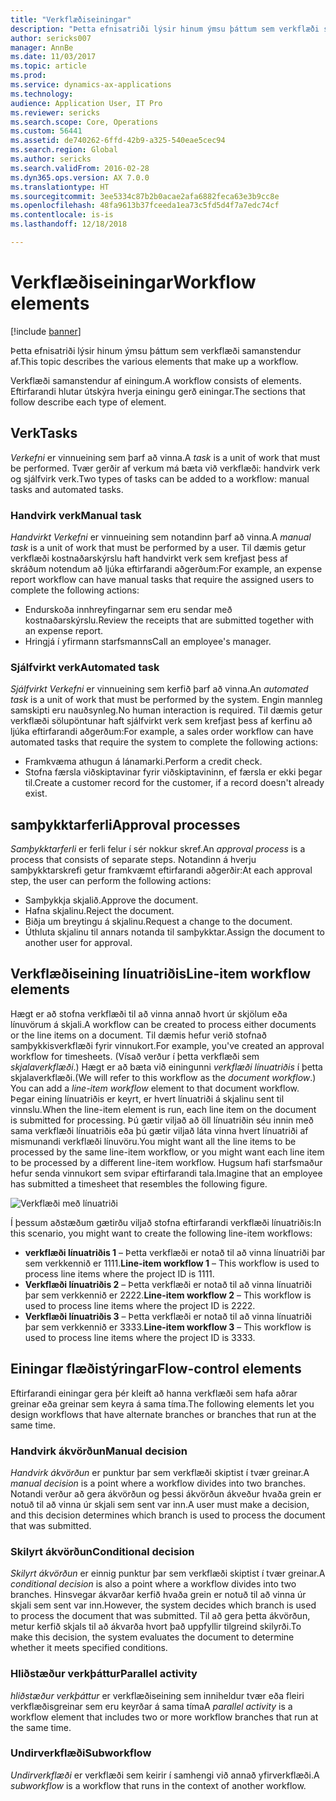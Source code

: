 ```yaml
---
title: "Verkflæðiseiningar"
description: "Þetta efnisatriði lýsir hinum ýmsu þáttum sem verkflæði samanstendur af."
author: sericks007
manager: AnnBe
ms.date: 11/03/2017
ms.topic: article
ms.prod: 
ms.service: dynamics-ax-applications
ms.technology: 
audience: Application User, IT Pro
ms.reviewer: sericks
ms.search.scope: Core, Operations
ms.custom: 56441
ms.assetid: de740262-6ffd-42b9-a325-540eae5cec94
ms.search.region: Global
ms.author: sericks
ms.search.validFrom: 2016-02-28
ms.dyn365.ops.version: AX 7.0.0
ms.translationtype: HT
ms.sourcegitcommit: 3ee5334c87b2b0acae2afa6882feca63e3b9cc8e
ms.openlocfilehash: 48fa9613b37fceeda1ea73c5fd5d4f7a7edc74cf
ms.contentlocale: is-is
ms.lasthandoff: 12/18/2018

---
```


# <a name="workflow-elements"></a><span data-ttu-id="bacae-103">Verkflæðiseiningar</span><span class="sxs-lookup"><span data-stu-id="bacae-103">Workflow elements</span></span>

[!include [banner](../includes/banner.md)]

<span data-ttu-id="bacae-104">Þetta efnisatriði lýsir hinum ýmsu þáttum sem verkflæði samanstendur af.</span><span class="sxs-lookup"><span data-stu-id="bacae-104">This topic describes the various elements that make up a workflow.</span></span>

<span data-ttu-id="bacae-105">Verkflæði samanstendur af einingum.</span><span class="sxs-lookup"><span data-stu-id="bacae-105">A workflow consists of elements.</span></span> <span data-ttu-id="bacae-106">Eftirfarandi hlutar útskýra hverja einingu gerð einingar.</span><span class="sxs-lookup"><span data-stu-id="bacae-106">The sections that follow describe each type of element.</span></span>

## <a name="tasks"></a><span data-ttu-id="bacae-107">Verk</span><span class="sxs-lookup"><span data-stu-id="bacae-107">Tasks</span></span>

<span data-ttu-id="bacae-108">*Verkefni* er vinnueining sem þarf að vinna.</span><span class="sxs-lookup"><span data-stu-id="bacae-108">A *task* is a unit of work that must be performed.</span></span> <span data-ttu-id="bacae-109">Tvær gerðir af verkum má bæta við verkflæði: handvirk verk og sjálfvirk verk.</span><span class="sxs-lookup"><span data-stu-id="bacae-109">Two types of tasks can be added to a workflow: manual tasks and automated tasks.</span></span>

### <a name="manual-task"></a><span data-ttu-id="bacae-110">Handvirk verk</span><span class="sxs-lookup"><span data-stu-id="bacae-110">Manual task</span></span>

<span data-ttu-id="bacae-111">*Handvirkt Verkefni* er vinnueining sem notandinn þarf að vinna.</span><span class="sxs-lookup"><span data-stu-id="bacae-111">A *manual task* is a unit of work that must be performed by a user.</span></span> <span data-ttu-id="bacae-112">Til dæmis getur verkflæði kostnaðarskýrslu haft handvirkt verk sem krefjast þess af skráðum notendum að ljúka eftirfarandi aðgerðum:</span><span class="sxs-lookup"><span data-stu-id="bacae-112">For example, an expense report workflow can have manual tasks that require the assigned users to complete the following actions:</span></span>

- <span data-ttu-id="bacae-113">Endurskoða innhreyfingarnar sem eru sendar með kostnaðarskýrslu.</span><span class="sxs-lookup"><span data-stu-id="bacae-113">Review the receipts that are submitted together with an expense report.</span></span>
- <span data-ttu-id="bacae-114">Hringjá í yfirmann starfsmanns</span><span class="sxs-lookup"><span data-stu-id="bacae-114">Call an employee's manager.</span></span>

### <a name="automated-task"></a><span data-ttu-id="bacae-115">Sjálfvirkt verk</span><span class="sxs-lookup"><span data-stu-id="bacae-115">Automated task</span></span>

<span data-ttu-id="bacae-116">*Sjálfvirkt Verkefni* er vinnueining sem kerfið þarf að vinna.</span><span class="sxs-lookup"><span data-stu-id="bacae-116">An *automated task* is a unit of work that must be performed by the system.</span></span> <span data-ttu-id="bacae-117">Engin mannleg samskipti eru nauðsynleg.</span><span class="sxs-lookup"><span data-stu-id="bacae-117">No human interaction is required.</span></span> <span data-ttu-id="bacae-118">Til dæmis getur verkflæði sölupöntunar haft sjálfvirkt verk sem krefjast þess af kerfinu að ljúka eftirfarandi aðgerðum:</span><span class="sxs-lookup"><span data-stu-id="bacae-118">For example, a sales order workflow can have automated tasks that require the system to complete the following actions:</span></span>

- <span data-ttu-id="bacae-119">Framkvæma athugun á lánamarki.</span><span class="sxs-lookup"><span data-stu-id="bacae-119">Perform a credit check.</span></span>
- <span data-ttu-id="bacae-120">Stofna færsla viðskiptavinar fyrir viðskiptavininn, ef færsla er ekki þegar til.</span><span class="sxs-lookup"><span data-stu-id="bacae-120">Create a customer record for the customer, if a record doesn't already exist.</span></span>

## <a name="approval-processes"></a><span data-ttu-id="bacae-121">samþykktarferli</span><span class="sxs-lookup"><span data-stu-id="bacae-121">Approval processes</span></span>

<span data-ttu-id="bacae-122">*Samþykktarferli* er ferli felur í sér nokkur skref.</span><span class="sxs-lookup"><span data-stu-id="bacae-122">An *approval process* is a process that consists of separate steps.</span></span> <span data-ttu-id="bacae-123">Notandinn á hverju samþykktarskrefi getur framkvæmt eftirfarandi aðgerðir:</span><span class="sxs-lookup"><span data-stu-id="bacae-123">At each approval step, the user can perform the following actions:</span></span>

- <span data-ttu-id="bacae-124">Samþykkja skjalið.</span><span class="sxs-lookup"><span data-stu-id="bacae-124">Approve the document.</span></span>
- <span data-ttu-id="bacae-125">Hafna skjalinu.</span><span class="sxs-lookup"><span data-stu-id="bacae-125">Reject the document.</span></span>
- <span data-ttu-id="bacae-126">Biðja um breytingu á skjalinu.</span><span class="sxs-lookup"><span data-stu-id="bacae-126">Request a change to the document.</span></span>
- <span data-ttu-id="bacae-127">Úthluta skjalinu til annars notanda til samþykktar.</span><span class="sxs-lookup"><span data-stu-id="bacae-127">Assign the document to another user for approval.</span></span>

## <a name="line-item-workflow-elements"></a><span data-ttu-id="bacae-128">Verkflæðiseining línuatriðis</span><span class="sxs-lookup"><span data-stu-id="bacae-128">Line-item workflow elements</span></span>

<span data-ttu-id="bacae-129">Hægt er að stofna verkflæði til að vinna annað hvort úr skjölum eða línuvörum á skjali.</span><span class="sxs-lookup"><span data-stu-id="bacae-129">A workflow can be created to process either documents or the line items on a document.</span></span> <span data-ttu-id="bacae-130">Til dæmis hefur verið stofnað samþykkisverkflæði fyrir vinnukort.</span><span class="sxs-lookup"><span data-stu-id="bacae-130">For example, you've created an approval workflow for timesheets.</span></span> <span data-ttu-id="bacae-131">(Vísað verður í þetta verkflæði sem *skjalaverkflæði*.) Hægt er að bæta við einingunni *verkflæði línuatriðis* í þetta skjalaverkflæði.</span><span class="sxs-lookup"><span data-stu-id="bacae-131">(We will refer to this workflow as the *document workflow*.) You can add a *line-item workflow* element to that document workflow.</span></span> <span data-ttu-id="bacae-132">Þegar eining línuatriðis er keyrt, er hvert línuatriði á skjalinu sent til vinnslu.</span><span class="sxs-lookup"><span data-stu-id="bacae-132">When the line-item element is run, each line item on the document is submitted for processing.</span></span> <span data-ttu-id="bacae-133">Þú gætir viljað að öll línuatriðin séu innin með sama verkflæði línuatriðis eða þú gætir viljað láta vinna hvert línuatriði af mismunandi verkflæði línuvöru.</span><span class="sxs-lookup"><span data-stu-id="bacae-133">You might want all the line items to be processed by the same line-item workflow, or you might want each line item to be processed by a different line-item workflow.</span></span> <span data-ttu-id="bacae-134">Hugsum hafi starfsmaður hefur senda vinnukort sem svipar eftirfarandi tala.</span><span class="sxs-lookup"><span data-stu-id="bacae-134">Imagine that an employee has submitted a timesheet that resembles the following figure.</span></span>

![Verkflæði með línuatriði](./media/workflow_lineitemworkflow.gif)

<span data-ttu-id="bacae-136">Í þessum aðstæðum gætirðu viljað stofna eftirfarandi verkflæði línuatriðis:</span><span class="sxs-lookup"><span data-stu-id="bacae-136">In this scenario, you might want to create the following line-item workflows:</span></span>

- <span data-ttu-id="bacae-137">**verkflæði línuatriðis 1** – Þetta verkflæði er notað til að vinna línuatriði þar sem verkkennið er 1111.</span><span class="sxs-lookup"><span data-stu-id="bacae-137">**Line-item workflow 1** – This workflow is used to process line items where the project ID is 1111.</span></span>
- <span data-ttu-id="bacae-138">**Verkflæði línuatriðis 2** – Þetta verkflæði er notað til að vinna línuatriði þar sem verkkennið er 2222.</span><span class="sxs-lookup"><span data-stu-id="bacae-138">**Line-item workflow 2** – This workflow is used to process line items where the project ID is 2222.</span></span>
- <span data-ttu-id="bacae-139">**Verkflæði línuatriðis 3** – Þetta verkflæði er notað til að vinna línuatriði þar sem verkkennið er 3333.</span><span class="sxs-lookup"><span data-stu-id="bacae-139">**Line-item workflow 3** – This workflow is used to process line items where the project ID is 3333.</span></span>

## <a name="flow-control-elements"></a><span data-ttu-id="bacae-140">Einingar flæðistýringar</span><span class="sxs-lookup"><span data-stu-id="bacae-140">Flow-control elements</span></span>

<span data-ttu-id="bacae-141">Eftirfarandi einingar gera þér kleift að hanna verkflæði sem hafa aðrar greinar eða greinar sem keyra á sama tíma.</span><span class="sxs-lookup"><span data-stu-id="bacae-141">The following elements let you design workflows that have alternate branches or branches that run at the same time.</span></span>

### <a name="manual-decision"></a><span data-ttu-id="bacae-142">Handvirk ákvörðun</span><span class="sxs-lookup"><span data-stu-id="bacae-142">Manual decision</span></span>

<span data-ttu-id="bacae-143">*Handvirk ákvörðun* er punktur þar sem verkflæði skiptist í tvær greinar.</span><span class="sxs-lookup"><span data-stu-id="bacae-143">A *manual decision* is a point where a workflow divides into two branches.</span></span> <span data-ttu-id="bacae-144">Notandi verður að gera ákvörðun og þessi ákvörðun ákveður hvaða grein er notuð til að vinna úr skjali sem sent var inn.</span><span class="sxs-lookup"><span data-stu-id="bacae-144">A user must make a decision, and this decision determines which branch is used to process the document that was submitted.</span></span>

### <a name="conditional-decision"></a><span data-ttu-id="bacae-145">Skilyrt ákvörðun</span><span class="sxs-lookup"><span data-stu-id="bacae-145">Conditional decision</span></span>

<span data-ttu-id="bacae-146">*Skilyrt ákvörðun* er einnig punktur þar sem verkflæði skiptist í tvær greinar.</span><span class="sxs-lookup"><span data-stu-id="bacae-146">A *conditional decision* is also a point where a workflow divides into two branches.</span></span> <span data-ttu-id="bacae-147">Hinsvegar ákvarðar kerfið hvaða grein er notuð til að vinna úr skjali sem sent var inn.</span><span class="sxs-lookup"><span data-stu-id="bacae-147">However, the system decides which branch is used to process the document that was submitted.</span></span> <span data-ttu-id="bacae-148">Til að gera þetta ákvörðun, metur kerfið skjals til að ákvarða hvort það uppfyllir tilgreind skilyrði.</span><span class="sxs-lookup"><span data-stu-id="bacae-148">To make this decision, the system evaluates the document to determine whether it meets specified conditions.</span></span>

### <a name="parallel-activity"></a><span data-ttu-id="bacae-149">Hliðstæður verkþáttur</span><span class="sxs-lookup"><span data-stu-id="bacae-149">Parallel activity</span></span>

<span data-ttu-id="bacae-150">*hliðstæður verkþáttur* er verkflæðiseining sem inniheldur tvær eða fleiri verkflæðisgreinar sem eru keyrðar á sama tíma</span><span class="sxs-lookup"><span data-stu-id="bacae-150">A *parallel activity* is a workflow element that includes two or more workflow branches that run at the same time.</span></span>

### <a name="subworkflow"></a><span data-ttu-id="bacae-151">Undirverkflæði</span><span class="sxs-lookup"><span data-stu-id="bacae-151">Subworkflow</span></span>

<span data-ttu-id="bacae-152">*Undirverkflæði* er verkflæði sem keirir í samhengi við annað yfirverkflæði.</span><span class="sxs-lookup"><span data-stu-id="bacae-152">A *subworkflow* is a workflow that runs in the context of another workflow.</span></span>

